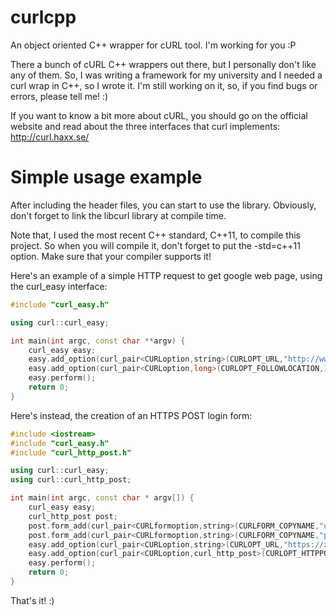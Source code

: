 curlcpp
=======

An object oriented C++ wrapper for cURL tool. I'm working for you :P

There a bunch of cURL C++ wrappers out there, but I personally don't like any of them. So, I was writing a framework for my university and I needed a curl wrap in C++, so I wrote it.
I'm still working on it, so, if you find bugs or errors, please tell me! :)

If you want to know a bit more about cURL, you should go on the official website and read about the three interfaces that curl implements: http://curl.haxx.se/

Simple usage example
====================

After including the header files, you can start to use the library. Obviously, don't forget to link the libcurl library at compile time.

Note that, I used the most recent C++ standard, C++11, to compile this project. So when you will compile it, don't forget to put the -std=c++11 option. Make sure that your compiler supports it!

Here's an example of a simple HTTP request to get google web page, using the curl_easy interface:

`````c++
#include "curl_easy.h"

using curl::curl_easy;

int main(int argc, const char **argv) {
    curl_easy easy;
    easy.add_option(curl_pair<CURLoption,string>(CURLOPT_URL,"http://www.google.it") );
    easy.add_option(curl_pair<CURLoption,long>(CURLOPT_FOLLOWLOCATION,1L) );
    easy.perform();
    return 0;
}
`````

Here's instead, the creation of an HTTPS POST login form:

`````c++
#include <iostream>
#include "curl_easy.h"
#include "curl_http_post.h"

using curl::curl_easy;
using curl::curl_http_post;

int main(int argc, const char * argv[]) {
    curl_easy easy;
    curl_http_post post;
    post.form_add(curl_pair<CURLformoption,string>(CURLFORM_COPYNAME,"user"),curl_pair<CURLformoption,string>(CURLFORM_COPYCONTENTS,"username"));
    post.form_add(curl_pair<CURLformoption,string>(CURLFORM_COPYNAME,"passw"),curl_pair<CURLformoption,string>(CURLFORM_COPYCONTENTS,"password"));
    easy.add_option(curl_pair<CURLoption,string>(CURLOPT_URL,"https://xxxxx/"));
    easy.add_option(curl_pair<CURLoption,curl_http_post>(CURLOPT_HTTPPOST,post));
    easy.perform();
    return 0;
}
`````

That's it! :)

